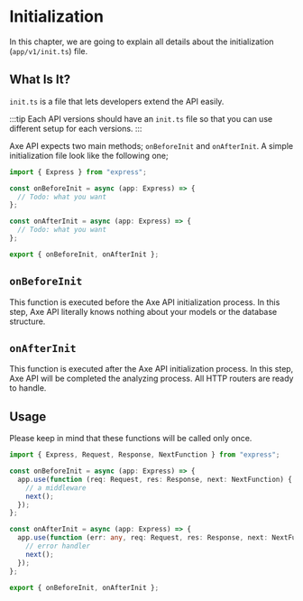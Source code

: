 # Initialization

In this chapter, we are going to explain all details about the initialization (`app/v1/init.ts`) file.

## What Is It?

`init.ts` is a file that lets developers extend the API easily.

:::tip
Each API versions should have an `init.ts` file so that you can use different setup for each versions.
:::

Axe API expects two main methods; `onBeforeInit` and `onAfterInit`. A simple initialization file look like the following one;

```ts
import { Express } from "express";

const onBeforeInit = async (app: Express) => {
  // Todo: what you want
};

const onAfterInit = async (app: Express) => {
  // Todo: what you want
};

export { onBeforeInit, onAfterInit };
```

## `onBeforeInit`

This function is executed before the Axe API initialization process. In this step, Axe API literally knows nothing about your models or the database structure.

## `onAfterInit`

This function is executed after the Axe API initialization process. In this step, Axe API will be completed the analyzing process. All HTTP routers are ready to handle.

## Usage

Please keep in mind that these functions will be called only once.

```ts
import { Express, Request, Response, NextFunction } from "express";

const onBeforeInit = async (app: Express) => {
  app.use(function (req: Request, res: Response, next: NextFunction) {
    // a middleware
    next();
  });
};

const onAfterInit = async (app: Express) => {
  app.use(function (err: any, req: Request, res: Response, next: NextFunction) {
    // error handler
    next();
  });
};

export { onBeforeInit, onAfterInit };
```
